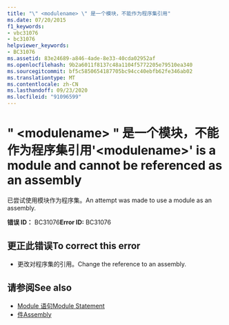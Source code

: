 ```yaml
---
title: "\" <modulename> \" 是一个模块，不能作为程序集引用"
ms.date: 07/20/2015
f1_keywords:
- vbc31076
- bc31076
helpviewer_keywords:
- BC31076
ms.assetid: 83e24689-a846-4ade-8e33-40cda02952af
ms.openlocfilehash: 9b2a6011f8137c48a1104f5772205e79510ea340
ms.sourcegitcommit: bf5c5850654187705bc94cc40ebfb62fe346ab02
ms.translationtype: MT
ms.contentlocale: zh-CN
ms.lasthandoff: 09/23/2020
ms.locfileid: "91096599"
---
```

# <a name="modulename-is-a-module-and-cannot-be-referenced-as-an-assembly"></a><span data-ttu-id="948ea-102">" \<modulename> " 是一个模块，不能作为程序集引用</span><span class="sxs-lookup"><span data-stu-id="948ea-102">'\<modulename>' is a module and cannot be referenced as an assembly</span></span>

<span data-ttu-id="948ea-103">已尝试使用模块作为程序集。</span><span class="sxs-lookup"><span data-stu-id="948ea-103">An attempt was made to use a module as an assembly.</span></span>  
  
 <span data-ttu-id="948ea-104">**错误 ID：** BC31076</span><span class="sxs-lookup"><span data-stu-id="948ea-104">**Error ID:** BC31076</span></span>  
  
## <a name="to-correct-this-error"></a><span data-ttu-id="948ea-105">更正此错误</span><span class="sxs-lookup"><span data-stu-id="948ea-105">To correct this error</span></span>  
  
- <span data-ttu-id="948ea-106">更改对程序集的引用。</span><span class="sxs-lookup"><span data-stu-id="948ea-106">Change the reference to an assembly.</span></span>  
  
## <a name="see-also"></a><span data-ttu-id="948ea-107">请参阅</span><span class="sxs-lookup"><span data-stu-id="948ea-107">See also</span></span>

- [<span data-ttu-id="948ea-108">Module 语句</span><span class="sxs-lookup"><span data-stu-id="948ea-108">Module Statement</span></span>](../language-reference/statements/module-statement.md)
- [<span data-ttu-id="948ea-109">件</span><span class="sxs-lookup"><span data-stu-id="948ea-109">Assembly</span></span>](../language-reference/modifiers/assembly.md)
